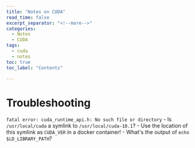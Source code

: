 ```yaml
---
title: "Notes on CUDA"
read_time: false
excerpt_separator: "<!--more-->"
categories:
  - Notes
  - CUDA
tags:
  - cuda
  - notes
toc: true
toc_label: "Contents"

---
```


# Troubleshooting

`fatal error: cuda_runtime_api.h: No such file or directory`
    - Is `/usr/local/cuda` a symlink to `/usr/local/cuda-10.1`?
        - Use the location of this symlink as `CUDA_VER` in a docker container!
    - What's the output of `echo $LD_LIBRARY_PATH`?
